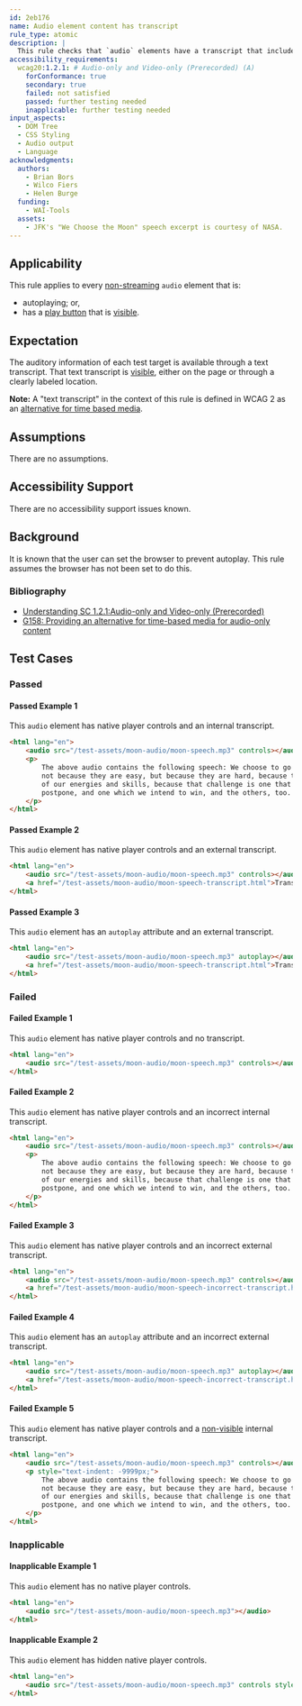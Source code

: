 ```yaml
---
id: 2eb176
name: Audio element content has transcript
rule_type: atomic
description: |
  This rule checks that `audio` elements have a transcript that includes all auditory information.
accessibility_requirements:
  wcag20:1.2.1: # Audio-only and Video-only (Prerecorded) (A)
    forConformance: true
    secondary: true
    failed: not satisfied
    passed: further testing needed
    inapplicable: further testing needed
input_aspects:
  - DOM Tree
  - CSS Styling
  - Audio output
  - Language
acknowledgments:
  authors:
    - Brian Bors
    - Wilco Fiers
    - Helen Burge
  funding:
    - WAI-Tools
  assets:
    - JFK's "We Choose the Moon" speech excerpt is courtesy of NASA.
---
```


## Applicability

This rule applies to every [non-streaming](#non-streaming-media-element) `audio` element that is:

- autoplaying; or,
- has a [play button][] that is [visible][].

## Expectation

The auditory information of each test target is available through a text transcript. That text transcript is [visible][], either on the page or through a clearly labeled location.

**Note:** A "text transcript" in the context of this rule is defined in WCAG 2 as an [alternative for time based media](https://www.w3.org/TR/WCAG21/#dfn-alternative-for-time-based-media).

## Assumptions

There are no assumptions.

## Accessibility Support

There are no accessibility support issues known.

## Background

It is known that the user can set the browser to prevent autoplay. This rule assumes the browser has not been set to do this.

### Bibliography

- [Understanding SC 1.2.1:Audio-only and Video-only (Prerecorded)](https://www.w3.org/WAI/WCAG21/Understanding/audio-only-and-video-only-prerecorded)
- [G158: Providing an alternative for time-based media for audio-only content](https://www.w3.org/WAI/WCAG21/Techniques/general/G158)

## Test Cases

### Passed

#### Passed Example 1

This `audio` element has native player controls and an internal transcript.

```html
<html lang="en">
	<audio src="/test-assets/moon-audio/moon-speech.mp3" controls></audio>
	<p>
		The above audio contains the following speech: We choose to go to the moon in this decade and do the other things,
		not because they are easy, but because they are hard, because that goal will serve to organize and measure the best
		of our energies and skills, because that challenge is one that we are willing to accept, one we are unwilling to
		postpone, and one which we intend to win, and the others, too.
	</p>
</html>
```

#### Passed Example 2

This `audio` element has native player controls and an external transcript.

```html
<html lang="en">
	<audio src="/test-assets/moon-audio/moon-speech.mp3" controls></audio>
	<a href="/test-assets/moon-audio/moon-speech-transcript.html">Transcript</a>
</html>
```

#### Passed Example 3

This `audio` element has an `autoplay` attribute and an external transcript.

```html
<html lang="en">
	<audio src="/test-assets/moon-audio/moon-speech.mp3" autoplay></audio>
	<a href="/test-assets/moon-audio/moon-speech-transcript.html">Transcript</a>
</html>
```

### Failed

#### Failed Example 1

This `audio` element has native player controls and no transcript.

```html
<html lang="en">
	<audio src="/test-assets/moon-audio/moon-speech.mp3" controls></audio>
</html>
```

#### Failed Example 2

This `audio` element has native player controls and an incorrect internal transcript.

```html
<html lang="en">
	<audio src="/test-assets/moon-audio/moon-speech.mp3" controls></audio>
	<p>
		The above audio contains the following speech: We choose to go to the cheese in this decade and do the other things,
		not because they are easy, but because they are hard, because that goal will serve to organize and measure the best
		of our energies and skills, because that challenge is one that we are willing to accept, one we are unwilling to
		postpone, and one which we intend to win, and the others, too.
	</p>
</html>
```

#### Failed Example 3

This `audio` element has native player controls and an incorrect external transcript.

```html
<html lang="en">
	<audio src="/test-assets/moon-audio/moon-speech.mp3" controls></audio>
	<a href="/test-assets/moon-audio/moon-speech-incorrect-transcript.html">Transcript</a>
</html>
```

#### Failed Example 4

This `audio` element has an `autoplay` attribute and an incorrect external transcript.

```html
<html lang="en">
	<audio src="/test-assets/moon-audio/moon-speech.mp3" autoplay></audio>
	<a href="/test-assets/moon-audio/moon-speech-incorrect-transcript.html">Transcript</a>
</html>
```

#### Failed Example 5

This `audio` element has native player controls and a [non-visible][visible] internal transcript.

```html
<html lang="en">
	<audio src="/test-assets/moon-audio/moon-speech.mp3" controls></audio>
	<p style="text-indent: -9999px;">
		The above audio contains the following speech: We choose to go to the moon in this decade and do the other things,
		not because they are easy, but because they are hard, because that goal will serve to organize and measure the best
		of our energies and skills, because that challenge is one that we are willing to accept, one we are unwilling to
		postpone, and one which we intend to win, and the others, too.
	</p>
</html>
```


### Inapplicable

#### Inapplicable Example 1

This `audio` element has no native player controls.

```html
<html lang="en">
	<audio src="/test-assets/moon-audio/moon-speech.mp3"></audio>
</html>
```

#### Inapplicable Example 2

This `audio` element has hidden native player controls.

```html
<html lang="en">
	<audio src="/test-assets/moon-audio/moon-speech.mp3" controls style="display: none;"></audio>
</html>
```

[play button]: #play-button 'Definition of play button'
[visible]: #visible 'Definition of visible'
